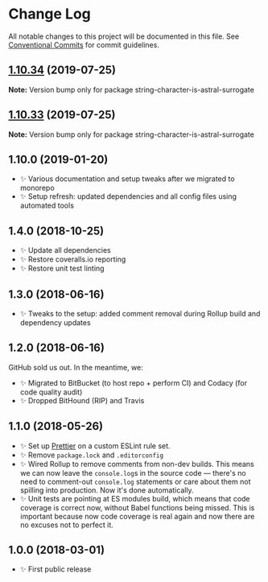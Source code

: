# Change Log

All notable changes to this project will be documented in this file.
See [Conventional Commits](https://conventionalcommits.org) for commit guidelines.

## [1.10.34](https://gitlab.com/codsen/codsen/compare/string-character-is-astral-surrogate@1.10.33...string-character-is-astral-surrogate@1.10.34) (2019-07-25)

**Note:** Version bump only for package string-character-is-astral-surrogate





## [1.10.33](https://gitlab.com/codsen/codsen/compare/string-character-is-astral-surrogate@1.10.32...string-character-is-astral-surrogate@1.10.33) (2019-07-25)

**Note:** Version bump only for package string-character-is-astral-surrogate

## 1.10.0 (2019-01-20)

- ✨ Various documentation and setup tweaks after we migrated to monorepo
- ✨ Setup refresh: updated dependencies and all config files using automated tools

## 1.4.0 (2018-10-25)

- ✨ Update all dependencies
- ✨ Restore coveralls.io reporting
- ✨ Restore unit test linting

## 1.3.0 (2018-06-16)

- ✨ Tweaks to the setup: added comment removal during Rollup build and dependency updates

## 1.2.0 (2018-06-16)

GitHub sold us out. In the meantime, we:

- ✨ Migrated to BitBucket (to host repo + perform CI) and Codacy (for code quality audit)
- ✨ Dropped BitHound (RIP) and Travis

## 1.1.0 (2018-05-26)

- ✨ Set up [Prettier](https://prettier.io) on a custom ESLint rule set.
- ✨ Remove `package.lock` and `.editorconfig`
- ✨ Wired Rollup to remove comments from non-dev builds. This means we can now leave the `console.log`s in the source code — there's no need to comment-out `console.log` statements or care about them not spilling into production. Now it's done automatically.
- ✨ Unit tests are pointing at ES modules build, which means that code coverage is correct now, without Babel functions being missed. This is important because now code coverage is real again and now there are no excuses not to perfect it.

## 1.0.0 (2018-03-01)

- ✨ First public release
